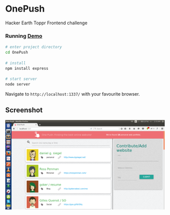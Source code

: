 # OnePush
Hacker Earth Toppr Frontend challenge

### Running [Demo]()

```bash
# enter project directory
cd OnePush

# install 
npm install express

# start server
node server
```

Navigate to `http://localhost:1337/` with your favourite browser.


## Screenshot

#### 
![alt first](https://github.com/NavneetKaur9/OnePush/blob/master/img/toppr.png?raw=true)